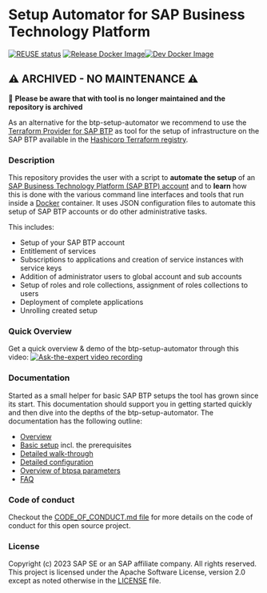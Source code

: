 # Setup Automator for SAP Business Technology Platform

[![REUSE status](https://api.reuse.software/badge/github.com/SAP-samples/btp-setup-automator)](https://api.reuse.software/info/github.com/SAP-samples/btp-setup-automator) [![Release Docker Image](https://github.com/SAP-samples/btp-setup-automator/actions/workflows/docker-release-build-and-push.yml/badge.svg)](https://github.com/SAP-samples/btp-setup-automator/actions/workflows/docker-release-build-and-push.yml)[![Dev Docker Image](https://github.com/SAP-samples/btp-setup-automator/actions/workflows/docker-dev-build-and-push.yml/badge.svg)](https://github.com/SAP-samples/btp-setup-automator/actions/workflows/docker-dev-build-and-push.yml)

## ⚠ ARCHIVED - NO MAINTENANCE ⚠

📢 **Please be aware that with tool is no longer maintained and the repository is archived**

As an alternative for the btp-setup-automator we recommend to use the [Terraform Provider for SAP BTP](https://github.com/SAP/terraform-provider-btp) as tool for the setup of infrastructure on the SAP BTP available in the [Hashicorp Terraform registry](https://registry.terraform.io/providers/SAP/btp/latest).


### Description

This repository provides the user with a script to **automate the setup** of an [SAP Business Technology Platform (SAP BTP) account](https://account.hana.ondemand.com/) and to **learn** how this is done with the various command line interfaces and tools that run inside a [Docker](https://www.docker.com/) container. It uses  JSON configuration files to automate this setup of SAP BTP accounts or do other administrative tasks.

This includes:

- Setup of your SAP BTP account
- Entitlement of services
- Subscriptions to applications and creation of service instances with service keys
- Addition of administrator users to global account and sub accounts
- Setup of roles and role collections, assignment of roles collections to users
- Deployment of complete applications
- Unrolling created setup

### Quick Overview

Get a quick overview & demo of the btp-setup-automator through this video:
[![Ask-the-expert video recording](https://img.youtube.com/vi/3pLNXsn-cLM/0.jpg)](https://www.youtube.com/watch?v=3pLNXsn-cLM)

### Documentation

Started as a small helper for basic SAP BTP setups the tool has grown since its start. This documentation should support you in getting started quickly and then dive into the depths of the btp-setup-automator. The documentation has the following outline:

- [Overview](./docs/OVERVIEW.md)
- [Basic setup](./docs/BASIC_SETUP.md) incl. the prerequisites
- [Detailed walk-through](./docs/README.md)
- [Detailed configuration](./docs/SAMPLECONFIG.md)
- [Overview of btpsa parameters](./docs/PARAMETERS_OVERVIEW.md)
- [FAQ](./docs/FAQ.md)

### Code of conduct

Checkout the [CODE_OF_CONDUCT.md file](CODE_OF_CONDUCT.md) for more details on the code of conduct for this open source project.

### License

Copyright (c) 2023 SAP SE or an SAP affiliate company. All rights reserved. This project is licensed under the Apache Software License, version 2.0 except as noted otherwise in the [LICENSE](LICENSES/Apache-2.0.txt) file.
